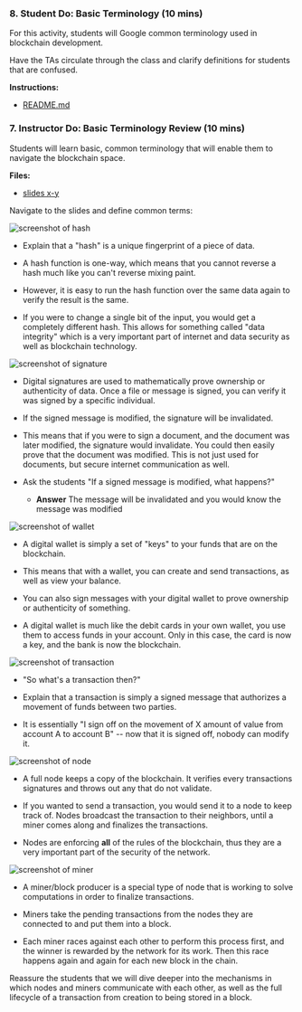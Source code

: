 ### 8. Student Do: Basic Terminology (10 mins)

For this activity, students will Google common terminology used in blockchain development.

Have the TAs circulate through the class and clarify definitions for students that are confused.

**Instructions:**

* [README.md](Activities/08-Stu_Basic_Terminology/README.md)

### 7. Instructor Do: Basic Terminology Review (10 mins)

Students will learn basic, common terminology that will enable them to navigate the blockchain space.

**Files:**

* [slides x-y]()

Navigate to the slides and define common terms:

![screenshot of hash](hash.png)

* Explain that a "hash" is a unique fingerprint of a piece of data.

* A hash function is one-way, which means that you cannot reverse a hash much like you can't reverse mixing paint.

* However, it is easy to run the hash function over the same data again to verify the result is the same.

* If you were to change a single bit of the input, you would get a completely different hash.
  This allows for something called "data integrity" which is a very important part of internet and data security as well as blockchain technology.

![screenshot of signature](signature.png)

* Digital signatures are used to mathematically prove ownership or authenticity of data.
  Once a file or message is signed, you can verify it was signed by a specific individual.

* If the signed message is modified, the signature will be invalidated.

* This means that if you were to sign a document, and the document was later modified, the signature would invalidate.
  You could then easily prove that the document was modified. This is not just used for documents, but secure internet communication as well.

* Ask the students "If a signed message is modified, what happens?"

  * **Answer** The message will be invalidated and you would know the message was modified

![screenshot of wallet](wallet.png)

* A digital wallet is simply a set of "keys" to your funds that are on the blockchain.

* This means that with a wallet, you can create and send transactions, as well as view your balance.

* You can also sign messages with your digital wallet to prove ownership or authenticity of something.

* A digital wallet is much like the debit cards in your own wallet, you use them to access funds in your account.
  Only in this case, the card is now a key, and the bank is now the blockchain.

![screenshot of transaction](transaction.png)

* "So what's a transaction then?"

* Explain that a transaction is simply a signed message that authorizes a movement of funds between two parties.

* It is essentially "I sign off on the movement of X amount of value from account A to account B" -- now that it is signed off, nobody can modify it.

![screenshot of node](nodes.png)

* A full node keeps a copy of the blockchain. It verifies every transactions signatures and throws out any that do not validate.

* If you wanted to send a transaction, you would send it to a node to keep track of. Nodes broadcast the transaction to
  their neighbors, until a miner comes along and finalizes the transactions.

* Nodes are enforcing **all** of the rules of the blockchain, thus they are a very important part of the security of the network.

![screenshot of miner](miner.png)

* A miner/block producer is a special type of node that is working to solve computations in order to finalize transactions.

* Miners take the pending transactions from the nodes they are connected to and put them into a block.

* Each miner races against each other to perform this process first, and the winner is rewarded by the network for its work.
  Then this race happens again and again for each new block in the chain.

Reassure the students that we will dive deeper into the mechanisms in which nodes and miners communicate with each other,
as well as the full lifecycle of a transaction from creation to being stored in a block.
